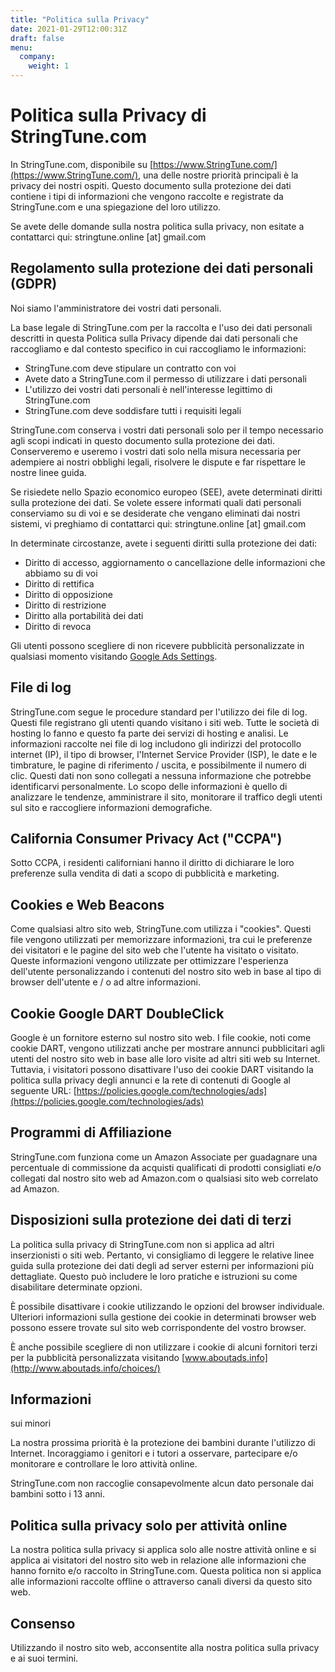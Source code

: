 ```yaml
---
title: "Politica sulla Privacy"
date: 2021-01-29T12:00:31Z
draft: false
menu:
  company:
    weight: 1
---
```


# Politica sulla Privacy di StringTune.com

In StringTune.com, disponibile su [https://www.StringTune.com/](https://www.StringTune.com/), una delle nostre priorità principali è la privacy dei nostri ospiti. Questo documento sulla protezione dei dati contiene i tipi di informazioni che vengono raccolte e registrate da StringTune.com e una spiegazione del loro utilizzo.

Se avete delle domande sulla nostra politica sulla privacy, non esitate a contattarci qui: stringtune.online [at] gmail.com

## Regolamento sulla protezione dei dati personali (GDPR)

Noi siamo l'amministratore dei vostri dati personali.

La base legale di StringTune.com per la raccolta e l'uso dei dati personali descritti in questa Politica sulla Privacy dipende dai dati personali che raccogliamo e dal contesto specifico in cui raccogliamo le informazioni:

- StringTune.com deve stipulare un contratto con voi
- Avete dato a StringTune.com il permesso di utilizzare i dati personali
- L'utilizzo dei vostri dati personali è nell'interesse legittimo di StringTune.com
- StringTune.com deve soddisfare tutti i requisiti legali

StringTune.com conserva i vostri dati personali solo per il tempo necessario agli scopi indicati in questo documento sulla protezione dei dati. Conserveremo e useremo i vostri dati solo nella misura necessaria per adempiere ai nostri obblighi legali, risolvere le dispute e far rispettare le nostre linee guida.

Se risiedete nello Spazio economico europeo (SEE), avete determinati diritti sulla protezione dei dati. Se volete essere informati quali dati personali conserviamo su di voi e se desiderate che vengano eliminati dai nostri sistemi, vi preghiamo di contattarci qui: stringtune.online [at] gmail.com

In determinate circostanze, avete i seguenti diritti sulla protezione dei dati:

- Diritto di accesso, aggiornamento o cancellazione delle informazioni che abbiamo su di voi
- Diritto di rettifica
- Diritto di opposizione
- Diritto di restrizione
- Diritto alla portabilità dei dati
- Diritto di revoca

Gli utenti possono scegliere di non ricevere pubblicità personalizzate in qualsiasi momento visitando [Google Ads Settings](https://www.google.com/settings/ads).

## File di log

StringTune.com segue le procedure standard per l'utilizzo dei file di log. Questi file registrano gli utenti quando visitano i siti web. Tutte le società di hosting lo fanno e questo fa parte dei servizi di hosting e analisi. Le informazioni raccolte nei file di log includono gli indirizzi del protocollo internet (IP), il tipo di browser, l'Internet Service Provider (ISP), le date e le timbrature, le pagine di riferimento / uscita, e possibilmente il numero di clic. Questi dati non sono collegati a nessuna informazione che potrebbe identificarvi personalmente. Lo scopo delle informazioni è quello di analizzare le tendenze, amministrare il sito, monitorare il traffico degli utenti sul sito e raccogliere informazioni demografiche.

## California Consumer Privacy Act ("CCPA")

Sotto CCPA, i residenti californiani hanno il diritto di dichiarare le loro preferenze sulla vendita di dati a scopo di pubblicità e marketing.

## Cookies e Web Beacons

Come qualsiasi altro sito web, StringTune.com utilizza i "cookies". Questi file vengono utilizzati per memorizzare informazioni, tra cui le preferenze dei visitatori e le pagine del sito web che l'utente ha visitato o visitato. Queste informazioni vengono utilizzate per ottimizzare l'esperienza dell'utente personalizzando i contenuti del nostro sito web in base al tipo di browser dell'utente e / o ad altre informazioni.

## Cookie Google DART DoubleClick

Google è un fornitore esterno sul nostro sito web. I file cookie, noti come cookie DART, vengono utilizzati anche per mostrare annunci pubblicitari agli utenti del nostro sito web in base alle loro visite ad altri siti web su Internet. Tuttavia, i visitatori possono disattivare l'uso dei cookie DART visitando la politica sulla privacy degli annunci e la rete di contenuti di Google al seguente URL: [https://policies.google.com/technologies/ads](https://policies.google.com/technologies/ads)

## Programmi di Affiliazione

StringTune.com funziona come un Amazon Associate per guadagnare una percentuale di commissione da acquisti qualificati di prodotti consigliati e/o collegati dal nostro sito web ad Amazon.com o qualsiasi sito web correlato ad Amazon.

## Disposizioni sulla protezione dei dati di terzi

La politica sulla privacy di StringTune.com non si applica ad altri inserzionisti o siti web. Pertanto, vi consigliamo di leggere le relative linee guida sulla protezione dei dati degli ad server esterni per informazioni più dettagliate. Questo può includere le loro pratiche e istruzioni su come disabilitare determinate opzioni.

È possibile disattivare i cookie utilizzando le opzioni del browser individuale. Ulteriori informazioni sulla gestione dei cookie in determinati browser web possono essere trovate sul sito web corrispondente del vostro browser.

È anche possibile scegliere di non utilizzare i cookie di alcuni fornitori terzi per la pubblicità personalizzata visitando [www.aboutads.info](http://www.aboutads.info/choices/)

## Informazioni

 sui minori

La nostra prossima priorità è la protezione dei bambini durante l'utilizzo di Internet. Incoraggiamo i genitori e i tutori a osservare, partecipare e/o monitorare e controllare le loro attività online.

StringTune.com non raccoglie consapevolmente alcun dato personale dai bambini sotto i 13 anni.

## Politica sulla privacy solo per attività online

La nostra politica sulla privacy si applica solo alle nostre attività online e si applica ai visitatori del nostro sito web in relazione alle informazioni che hanno fornito e/o raccolto in StringTune.com. Questa politica non si applica alle informazioni raccolte offline o attraverso canali diversi da questo sito web.

## Consenso

Utilizzando il nostro sito web, acconsentite alla nostra politica sulla privacy e ai suoi termini.

